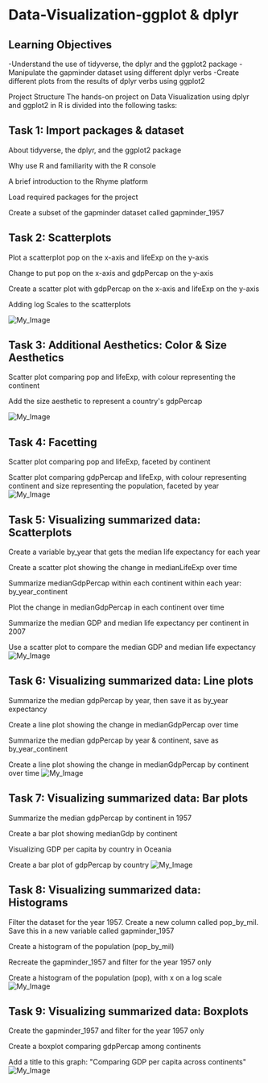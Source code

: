 # Data-Visualization-ggplot & dplyr

## Learning Objectives
-Understand the use of tidyverse, the dplyr and the ggplot2 package
-Manipulate the gapminder dataset using different dplyr verbs
-Create different plots from the results of dplyr verbs using ggplot2

Project Structure
The hands-on project on Data Visualization using dplyr and ggplot2 in R is divided into the following tasks:

## Task 1: Import packages & dataset
About tidyverse, the dplyr, and the ggplot2 package

Why use R and familiarity with the R console

A brief introduction to the Rhyme platform

Load required packages for the project

Create a subset of the gapminder dataset called gapminder_1957

## Task 2: Scatterplots
Plot a scatterplot pop on the x-axis and lifeExp on the y-axis

Change to put pop on the x-axis and gdpPercap on the y-axis

Create a scatter plot with gdpPercap on the x-axis and lifeExp on the y-axis

Adding log Scales to the scatterplots

![My_Image](Images/image1.png)

## Task 3: Additional Aesthetics: Color & Size Aesthetics
Scatter plot comparing pop and lifeExp, with colour representing the continent

Add the size aesthetic to represent a country's gdpPercap

![My_Image](Images/image2.png)

## Task 4: Facetting
Scatter plot comparing pop and lifeExp, faceted by continent

Scatter plot comparing gdpPercap and lifeExp, with colour representing continent and size representing the population, faceted by year
![My_Image](Images/image4.png)

## Task 5: Visualizing summarized data: Scatterplots
Create a variable by_year that gets the median life expectancy for each year

Create a scatter plot showing the change in medianLifeExp over time

Summarize medianGdpPercap within each continent within each year: by_year_continent

Plot the change in medianGdpPercap in each continent over time

Summarize the median GDP and median life expectancy per continent in 2007

Use a scatter plot to compare the median GDP and median life expectancy
![My_Image](Images/image5.png)

## Task 6: Visualizing summarized data: Line plots
Summarize the median gdpPercap by year, then save it as by_year expectancy

Create a line plot showing the change in medianGdpPercap over time

Summarize the median gdpPercap by year & continent, save as by_year_continent

Create a line plot showing the change in medianGdpPercap by continent over time
![My_Image](Images/image6.png)

## Task 7: Visualizing summarized data: Bar plots
Summarize the median gdpPercap by continent in 1957

Create a bar plot showing medianGdp by continent

Visualizing GDP per capita by country in Oceania

Create a bar plot of gdpPercap by country
![My_Image](Images/image7.png)

## Task 8: Visualizing summarized data: Histograms
Filter the dataset for the year 1957. Create a new column called pop_by_mil. Save this in a new variable called gapminder_1957

Create a histogram of the population (pop_by_mil)

Recreate the gapminder_1957 and filter for the year 1957 only

Create a histogram of the population (pop), with x on a log scale
![My_Image](Images/image8.png)

## Task 9: Visualizing summarized data: Boxplots
Create the gapminder_1957 and filter for the year 1957 only

Create a boxplot comparing gdpPercap among continents

Add a title to this graph: "Comparing GDP per capita across continents"
![My_Image](Images/image9.png)
